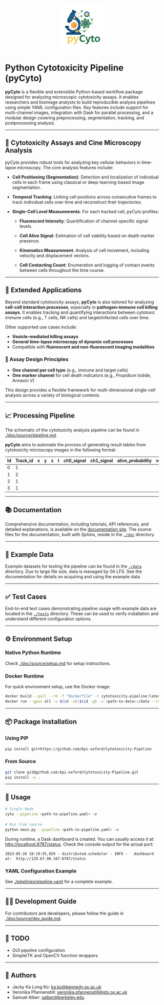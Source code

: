 <p align="center">
  <img src="./doc/assets/logo.png" alt="pyCyto Logo" width="150"/>
</p>

# Python Cytotoxicity Pipeline (pyCyto)

**pyCyto** is a flexible and extensible Python-based workflow package designed for analyzing microscopic cytotoxicity assays. It enables researchers and bioimage analysts to build reproducible analysis pipelines using simple YAML configuration files. Key features include support for multi-channel images, integration with Dask for parallel processing, and a modular design covering preprocessing, segmentation, tracking, and postprocessing analysis.

---

## 🔬 Cytotoxicity Assays and Cine Microscopy Analysis
pyCyto provides robust tools for analyzing key cellular behaviors in time-lapse microscopy. The core analysis features include:

- **Cell Positioning (Segmentation)**: Detection and localization of individual cells in each frame using classical or deep-learning-based image segmentation.

- **Temporal Tracking**: Linking cell positions across consecutive frames to track individual cells over time and reconstruct their trajectories.

- **Single-Cell Level Measurements**: For each tracked cell, pyCyto profiles:

  - **Fluorescent Intensity**: Quantification of channel-specific signal levels.

  - **Cell Alive Signal**: Estimation of cell viability based on death marker presence.

  - **Kinematics Measurement**: Analysis of cell movement, including velocity and displacement vectors.

  - **Cell Contacting Count**: Enumeration and logging of contact events between cells throughout the time course.

---

## 🧪 Extended Applications

Beyond standard cytotoxicity assays, **pyCyto** is also tailored for analyzing **cell-cell interaction processes**, especially in **pathogen–immune cell killing assays**. It enables tracking and quantifying interactions between cytotoxic immune cells (e.g., T cells, NK cells) and target/infected cells over time.

Other supported use cases include:

* **Vesicle-mediated killing assays**
* **General time-lapse microscopy of dynamic cell processes**
* Compatible with **fluorescent and non-fluorescent imaging modalities**

### 🧰 Assay Design Principles

* **One channel per cell type** (e.g., immune and target cells)
* **One marker channel** for cell death indicators (e.g., Propidium Iodide, Annexin V)

This design provides a flexible framework for multi-dimensional single-cell analysis across a variety of biological contexts.

---

## 📈 Processing Pipeline

The schematic of the cytotoxicity analysis pipeline can be found in [./doc/source/pipeline.md](./doc/source/pipeline.md).

**pyCyto** aims to automate the process of generating result tables from cytotoxicity microscopy images in the following format:

| Id | Track\_id | x | y | z | t | ch0\_signal | ch1\_signal | alive\_probability | vel\_x | vel\_y | vel\_z | contact | contact\_cell\_id | contact\_count |
| -- | --------- | - | - | - | - | ----------- | ----------- | ------------------ | ------ | ------ | ------ | ------- | ----------------- | -------------- |
| 0  | 1         |   |   |   |   |             |             |                    |        |        |        |         |                   |                |
| 1  | 2         |   |   |   |   |             |             |                    |        |        |        |         |                   |                |
| 2  | 1         |   |   |   |   |             |             |                    |        |        |        |         |                   |                |
| 3  | 1         |   |   |   |   |             |             |                    |        |        |        |         |                   |                |

---

## 📚 Documentation

Comprehensive documentation, including tutorials, API references, and detailed explanations, is available on the [documentation site](https://bpi-oxford.github.io/Cytotoxicity-Pipeline/index.html). The source files for the documentation, built with Sphinx, reside in the [`./doc`](./doc) directory.

---

## 🧪 Example Data

Example datasets for testing the pipeline can be found in the [`./data`](./data) directory. Due to large file size, data is managed by Git LFS. See the documentation for details on acquiring and using the example data.

---

## ✅ Test Cases

End-to-end test cases demonstrating pipeline usage with example data are located in the [`./tests`](./tests) directory. These can be used to verify installation and understand different configuration options.

---

## ⚙️ Environment Setup

### Native Python Runtime

Check [./doc/source/setup.md](./doc/source/setup.md) for setup instructions.

### Docker Runtime

For quick environment setup, use the Docker image:

```bash
docker build --pull --rm -f "Dockerfile" -t cytotoxicity-pipeline:latest "."
docker run --gpus all -u $(id -u):$(id -g) -v <path-to-data>:/data --rm -it -p 8787:8787/tcp cytotoxicity-pipeline:latest bash
```

---

## 📦 Package Installation

### Using PIP

```bash
pip install git+https://github.com/bpi-oxford/Cytotoxicity-Pipeline
```

### From Source

```bash
git clone git@github.com:bpi-oxford/Cytotoxicity-Pipeline.git
pip install -e .
```

---

## 🚀 Usage

```bash
# Single Node
cyto --pipeline <path-to-pipeline.yaml> -v

# Run from source
python main.py --pipeline <path-to-pipeline.yaml> -v
```

During runtime, a Dask dashboard is created. You can usually access it at: [http://localhost:8787/status](http://localhost:8787/status). Check the console output for the actual port:

```log
2023-05-26 18:19:55,929 - distributed.scheduler - INFO -   dashboard at:  http://129.67.90.167:8787/status
```

### YAML Configuration Example

See [./pipelines/pipeline.yaml](./pipelines/pipeline.yaml) for a complete example.

---

## 👩‍💻 Development Guide

For contributors and developers, please follow the guide in [./doc/source/dev\_guide.md](./doc/source/dev_guide.md).

---

## 📌 TODO

* GUI pipeline configuration
* SimpleITK and OpenCV function wrappers

---

## 👥 Authors

* Jacky Ka Long Ko: [ka.ko@kennedy.ox.ac.uk](mailto:ka.ko@kennedy.ox.ac.uk)
* Veronika Pfannenstill: [veronika.pfannenstill@stx.ox.ac.uk](mailto:veronika.pfannenstill@stx.ox.ac.uk)
* Samuel Alber: [salber@berkeley.edu](mailto:salber@berkeley.edu)
